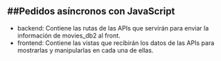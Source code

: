 ##Pedidos asíncronos con JavaScript
--

- backend: Contiene las rutas de las APIs que servirán para enviar la información de movies_db2 al front.
- frontend: Contiene las vistas que recibirán los datos de las APIs para mostrarlas y manipularlas en cada una de ellas.